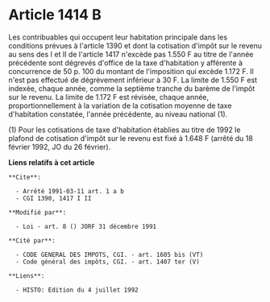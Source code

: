# Article 1414 B

Les contribuables qui occupent leur habitation principale dans les conditions prévues à l'article 1390 et dont la cotisation
d'impôt sur le revenu au sens des I et II de l'article 1417 n'excède pas 1.550 F au titre de l'année précédente sont dégrevés
d'office de la taxe d'habitation y afférente à concurrence de 50 p. 100 du montant de l'imposition qui excède 1.172 F. Il
n'est pas effectué de dégrèvement inférieur à 30 F. La limite de 1.550 F est indexée, chaque année, comme la septième tranche
du barème de l'impôt sur le revenu. La limite de 1.172 F est révisée, chaque année, proportionnellement à la variation de la
cotisation moyenne de taxe d'habitation constatée, l'année précédente, au niveau national (1).

(1) Pour les cotisations de taxe d'habitation établies au titre de 1992 le plafond de cotisation d'impôt sur le revenu est
fixé à 1.648 F (arrêté du 18 février 1992, JO du 26 février).

**Liens relatifs à cet article**

	**Cite**:

	  - Arrêté 1991-03-11 art. 1 a b
	  - CGI 1390, 1417 I II

	**Modifié par**:

	  - Loi - art. 8 () JORF 31 décembre 1991

	**Cité par**:

	  - CODE GENERAL DES IMPOTS, CGI. - art. 1605 bis (VT)
	  - Code général des impôts, CGI. - art. 1407 ter (V)

	**Liens**:

	  - HISTO: Edition du 4 juillet 1992
